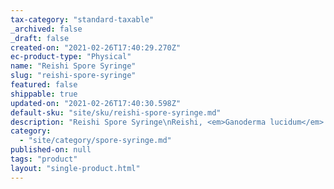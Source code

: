 ```yaml
---
tax-category: "standard-taxable"
_archived: false
_draft: false
created-on: "2021-02-26T17:40:29.270Z"
ec-product-type: "Physical"
name: "Reishi Spore Syringe"
slug: "reishi-spore-syringe"
featured: false
shippable: true
updated-on: "2021-02-26T17:40:30.598Z"
default-sku: "site/sku/reishi-spore-syringe.md"
description: "Reishi Spore Syringe\nReishi, <em>Ganoderma lucidum</em> is a bracket fungus and a medicinal mushroom that can be found throughout Asia, however this impressive fungus is protected in the UK and for this reason we cultivate our own to provide you with a sustainable source of your own reishi spores.</span></p>\n<p>Contents: Sterile water and hydrated<em> <span data-mce-fragment=\"1\">Ganoderma</span><span data-mce-fragment=\"1\"> lucidum</span></em><span> </span>spores</p>\n<p><span>Each of our spore syringes is </span><span>created using</span><span> sustainably sourced mushroom spores.</span><br></p>\n</div>\n<p><span>Size: 10ml aqueous spore syringe</span></p>\n<p>Our spore syringes have been manufactured in the UK in a sterile environment.<br></p>\n<p><span>We have created a \"</span><a href=\"https://femaleforager.com/blogs/mushroomcultivation/how-to-use-a-spore-syringe\" title=\"How to Use a Spore Syringe\">how to use a spore syringe</a><span>\" guide which contains the typical Do’s and Don’t of mushroom cultivation, to get you started on your mushroom growing journey!h\n"
category:
  - "site/category/spore-syringe.md"
published-on: null
tags: "product"
layout: "single-product.html"
---
```



